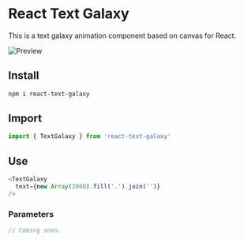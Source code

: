 # React Text Galaxy

This is a text galaxy animation component based on canvas for React.

![Preview](preview-react-text-galaxy.gif)

## Install

```bash
npm i react-text-galaxy
```

## Import

```typescript
import { TextGalaxy } from 'react-text-galaxy'
```

## Use

```typescript
<TextGalaxy
  text={new Array(2000).fill('.').join('')}
/>
```

### Parameters

```typescript
// Coming soon.
```
